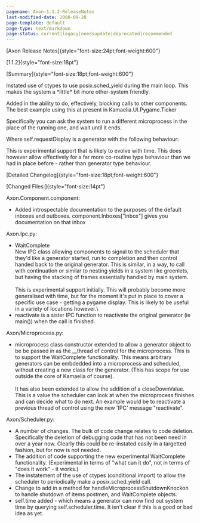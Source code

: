 ```yaml
---
pagename: Axon-1.1.2-ReleaseNotes
last-modified-date: 2008-09-20
page-template: default
page-type: text/markdown
page-status: current|legacy|needsupdate|deprecated|recommended
---
```

[Axon Release Notes]{style="font-size:24pt;font-weight:600"}

[1.1.2]{style="font-size:18pt"}

[Summary]{style="font-size:18pt;font-weight:600"}

Instated use of ctypes to use posix.sched\_yield during the main loop.
This makes the system a \*little\* bit more other-system friendly.

Added in the ability to do, effectively, blocking calls to other
components. The best example using this at present in
Kamaelia.UI.Pygame.Ticker

Specifically you can ask the system to run a different microprocess in
the place of the running one, and wait until it ends.

Where self.requestDisplay is a generator with the following behaviour:

This is experimental support that is likely to evolve with time. This
does however allow effectively for a far more co-routine type behaviour
than we had in place before - rather than generator type behaviour.

[Detailed Changelog]{style="font-size:18pt;font-weight:600"}

[Changed Files:]{style="font-size:14pt"}

Axon.Component.component:

-   Added introspectable documentation to the purposes of the default
    inboxes and outboxes. component.Inboxes\[\"inbox\"\] gives you
    documentation on that inbox

Axon.Ipc.py:

-   WaitComplete\
    New IPC class allowing components to signal to the scheduler that
    they\'d like a generator started, run to completion and then control
    handed back to the original generator. This is similar, in a way, to
    call with continuation or similar to nesting yields in a system like
    greenlets, but having the stacking of frames essentially handled by
    main system.\
    \
    This is experimental support initially. This will probably become
    more generalised with time, but for the moment it\'s put in place to
    cover a specific use case - getting a pygame display. This is likely
    to be useful in a variety of locations however.\
-   reactivate is a sister IPC function to reactivate the original
    generator (ie main()) when the call is finished.

Axon/Microprocess.py:

-   microprocess class constructor extended to allow a generator object
    to be be passed in as the \_\_thread of control for the
    microprocess. This is to support the WaitComplete functionality.
    This means arbitrary generators can be embdedded into a microprocess
    and scheduled, without creating a new class for the generator. (This
    has scope for use outside the core of Kamaelia of course).\
    \
    It has also been extended to allow the addition of a closeDownValue.
    This is a value the scheduler can look at when the microprocess
    finishes and can decide what to do next. An example would be to
    reactivate a previous thread of control using the new \'IPC\'
    message \"reactivate\".

Axon/Scheduler.py:

-   A number of changes. The bulk of code change relates to code
    deletion. Specifically the deletion of debugging code that has not
    been need in over a year now. Clearly this could be re-instated
    easily in a targetted fashion, but for now is not needed.
-   The addition of code supporting the new experimental WaitComplete
    functionality. (Experimental in terms of \"what can it do\", not in
    terms of \"does it work\" - it works.)
-   The instatement of the use of ctypes (conditional import) to allow
    the scheduler to periodically make a posix.sched\_yield call.
-   Change to add in a method for handleMicroprocessShutdownKnockon to
    handle shutdown of items postmen, and WaitComplete objects.
-   self.time added - which means a generator can now find out system
    time by querying self.scheduler.time. It isn\'t clear if this is a
    good or bad idea as yet.
